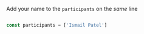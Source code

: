 
Add your name to the `participants` on the *same* line

```js

const participants = ['Ismail Patel']

```
